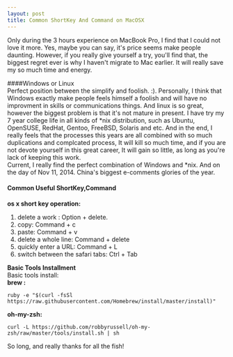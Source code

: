 ```yaml
--- 
layout: post 
title: Common ShortKey And Command on MacOSX
---
```


Only during the 3 hours experience on MacBook Pro, I find that I could not love it more. Yes, maybe you can say, it's price seems make people daunting. However, if you really give yourself a try, you'll find that, the biggest regret ever is why I haven't migrate to Mac earlier. It will really save my so much time and energy.   

####Windows or Linux   
Perfect position between the simplify and foolish. :). Personally, I think that Windows exactly make people feels himself a foolish and will have no improvment in skills or communications things. And linux is so great, however the biggest problem is that it's not mature in present. I have try my 7 year college life in all kinds of \*nix distribution, such as Ubuntu, OpenSUSE, RedHat, Gentoo, FreeBSD, Solaris and etc. And in the end, I really feels that the processes this years are all combined with so much duplications and complcated process, It will kill so much time, and if you are not devote yourself in this great career, It will gain so little, as long as you're lack of keeping this work.   
Current, I really find the perfect combination of Windows and \*nix. And on the day of Nov 11, 2014. China's biggest e-comments glories of the year.   
#### Common Useful ShortKey,Command    
**os x short key operation:**      
1. delete a work : Option \+ delete.   
2. copy: Command \+ c    
3. paste: Command \+ v    
4. delete a whole line:  Command \+ delete   
5. quickly enter a URL: Command \+ L     
6. switch between the safari tabs: Ctrl \+ Tab    

**Basic Tools Installment**  
Basic tools install:    
**brew :**   

	ruby -e "$(curl -fsSl https://raw.githubusercontent.com/Homebrew/install/master/install)"    
	
**oh\-my\-zsh:**    
	
	curl -L https://github.com/robbyrussell/oh-my-zsh/raw/master/tools/install.sh | sh   
	
So long, and really thanks for all the fish!
